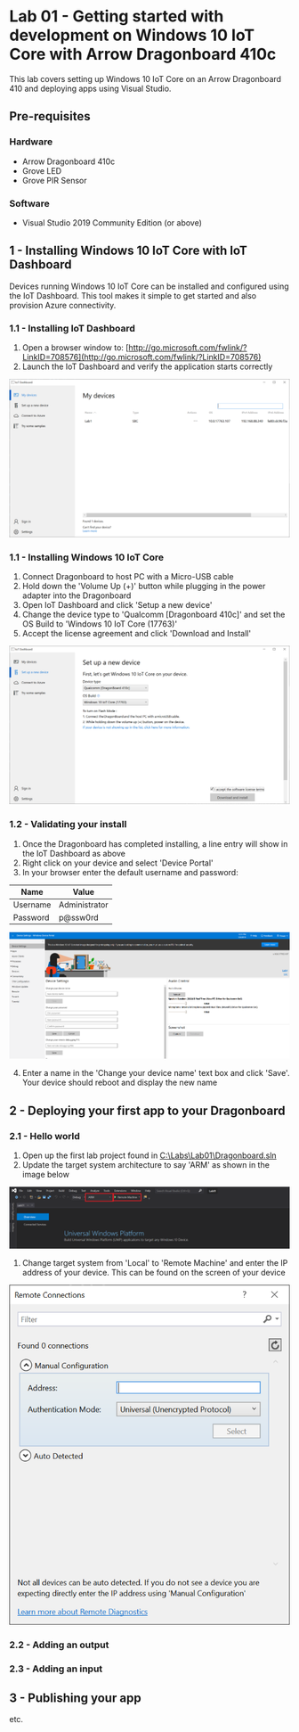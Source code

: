 # Lab 01 - Getting started with development on Windows 10 IoT Core with Arrow Dragonboard 410c

This lab covers setting up Windows 10 IoT Core on an Arrow Dragonboard 410 and deploying apps using Visual Studio.

## Pre-requisites
### Hardware
* Arrow Dragonboard 410c
* Grove LED
* Grove PIR Sensor


### Software
* Visual Studio 2019 Community Edition (or above)

## 1 - Installing Windows 10 IoT Core with IoT Dashboard

Devices running Windows 10 IoT Core can be installed and configured using the IoT Dashboard. This tool makes it simple to get started and also provision Azure connectivity.

### 1.1 - Installing IoT Dashboard

1. Open a browser window to: [http://go.microsoft.com/fwlink/?LinkID=708576](http://go.microsoft.com/fwlink/?LinkID=708576)
1. Launch the IoT Dashboard and verify the application starts correctly

![IoT Dashboard](./media/1_iotdashboard.png)

### 1.1 - Installing Windows 10 IoT Core

1. Connect Dragonboard to host PC with a Micro-USB cable
1. Hold down the 'Volume Up (+)' button while plugging in the power adapter into the Dragonboard
1. Open IoT Dashboard and click 'Setup a new device'
1. Change the device type to 'Qualcomm \[Dragonboard 410c\]' and set the OS Build to 'Windows 10 IoT Core (17763)'
1. Accept the license agreement and click 'Download and Install'

![IoT Dashboard](./media/1_iotdashboard2.png)


### 1.2 - Validating your install

1. Once the Dragonboard has completed installing, a line entry will show in the IoT Dashboard as above
2. Right click on your device and select 'Device Portal'
3. In your browser enter the default username and password:

|Name    |Value|
|--------|-----|
|Username|Administrator|
|Password|p@ssw0rd|

![Device Portal](./media/1_deviceportal1.png)

4. Enter a name in the 'Change your device name' text box and click 'Save'. Your device should reboot and display the new name 



## 2 - Deploying your first app to your Dragonboard

### 2.1 - Hello world
1. Open up the first lab project found in [C:\Labs\Lab01\Dragonboard.sln](file:///C:\Labs\Lab01\Dragonboard.sln) 
1. Update the target system architecture to say 'ARM' as shown in the image below

![](./media/1_vs3.png)

1. Change target system from 'Local' to 'Remote Machine' and enter the IP address of your device. This can be found on the screen of your device

![](./media/1_vs2.png)

### 2.2 - Adding an output

### 2.3 - Adding an input

## 3 - Publishing your app

etc.
